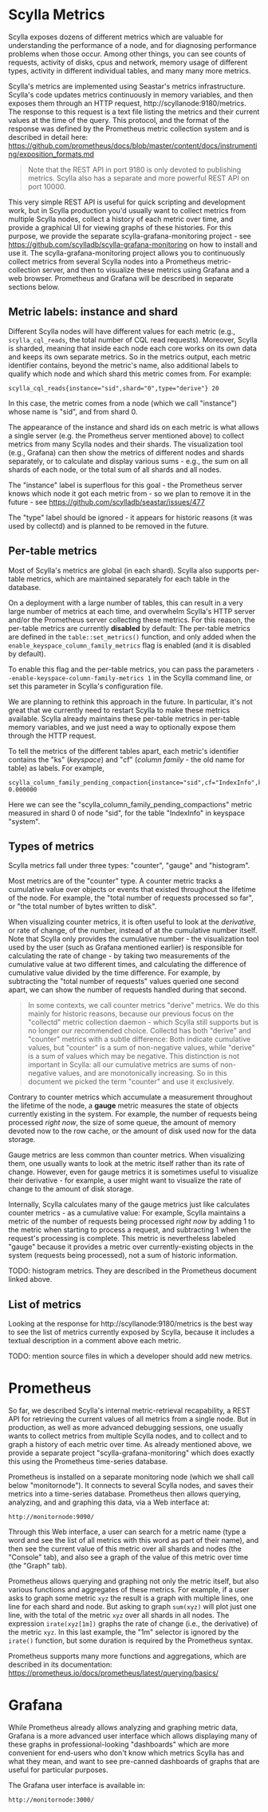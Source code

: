 # Scylla Metrics
Scylla exposes dozens of different metrics which are valuable for
understanding the performance of a node, and for diagnosing performance
problems when those occur. Among other things, you can see counts of requests,
activity of disks, cpus and network, memory usage of different types,
activity in different individual tables, and many many more metrics.

Scylla's metrics are implemented using Seastar's metrics infrastructure.
Scylla's code updates metrics continuously in memory variables, and then
exposes them through an HTTP request, http://scyllanode:9180/metrics.
The response to this request is a text file listing the metrics and their
current values at the time of the query. This protocol, and the format of
the response was defined by the Prometheus metric collection system and
is described in detail here: https://github.com/prometheus/docs/blob/master/content/docs/instrumenting/exposition_formats.md

> Note that the REST API in port 9180 is only devoted to publishing metrics.
> Scylla also has a separate and more powerful REST API on port 10000.

This very simple REST API is useful for quick scripting and development work,
but in Scylla production you'd usually want to collect metrics from multiple
Scylla nodes, collect a history of each metric over time, and provide a
graphical UI for viewing graphs of these histories. For this purpose,
we provide the separate scylla-grafana-monitoring project - see
https://github.com/scylladb/scylla-grafana-monitoring on how to install and
use it. The scylla-grafana-monitoring project allows you to continuously
collect metrics from several Scylla nodes into a Prometheus metric-collection
server, and then to visualize these metrics using Grafana and a web browser.
Prometheus and Grafana will be described in separate sections below.

## Metric labels: instance and shard
Different Scylla nodes will have different values for each metric (e.g.,
`scylla_cql_reads`, the total number of CQL read requests). Moreover, Scylla
is sharded, meaning that inside each node each core works on its own data
and keeps its own separate metrics. So in the metrics output, each metric
identifier contains, beyond the metric's name, also additional labels to
qualify which node and which shard this metric comes from. For example:
```
scylla_cql_reads{instance="sid",shard="0",type="derive"} 20
```
In this case, the metric comes from a node (which we call "instance") whose
name is "sid", and from shard 0.

The appearance of the instance and shard ids on each metric is what allows
a single server (e.g. the Prometheus server mentioned above) to collect
metrics from many Scylla nodes and their shards. The visualization tool
(e.g., Grafana) can then show the metrics of different nodes and shards
separately, or to calculate and display various sums - e.g., the sum
on all shards of each node, or the total sum of all shards and all nodes.

The "instance" label is superflous for this goal - the Prometheus server
knows which node it got each metric from - so we plan to remove it in the
future - see https://github.com/scylladb/seastar/issues/477

The "type" label should be ignored - it appears for historic reasons
(it was used by collectd) and is planned to be removed in the future.

## Per-table metrics
Most of Scylla's metrics are global (in each shard). Scylla also supports
per-table metrics, which are maintained separately for each table in the
database.

On a deployment with a large number of tables, this can result in a very
large number of metrics at each time, and overwhelm Scylla's HTTP
server and/or the Prometheus server collecting these metrics. For this
reason, the per-table metrics are currently **disabled** by default:
The per-table metrics are defined in the `table::set_metrics()` function,
and only added when the `enable_keyspace_column_family_metrics` flag is
enabled (and it is disabled by default).

To enable this flag and the per-table metrics, you can pass the parameters
`--enable-keyspace-column-family-metrics 1` in the Scylla command line, or
set this parameter in Scylla's configuration file. 

We are planning to rethink this approach in the future. In particular,
it's not great that we currently need to restart Scylla to make these
metrics available. Scylla already maintains these per-table metrics in
per-table memory variables, and we just need a way to optionally expose
them through the HTTP request.

To tell the metrics of the different tables apart, each metric's identifier
contains the "ks" (*keyspace*) and "cf" (*column family* - the old name
for table) as labels. For example,

```
scylla_column_family_pending_compaction{instance="sid",cf="IndexInfo",ks="system",shard="0",type="gauge"} 0.000000
```

Here we can see the "scylla_column_family_pending_compactions" metric
measured in shard 0 of node "sid", for the table "IndexInfo" in keyspace
"system".

## Types of metrics
Scylla metrics fall under three types: "counter", "gauge" and "histogram".

Most metrics are of the "counter" type. A counter metric tracks a cumulative
value over objects or events that existed throughout the lifetime of the
node. For example, the "total number of requests processed so far", or
"the total number of bytes written to disk". 

When visualizing counter metrics, it is often useful to look at the
*derivative*, or rate of change, of the number, instead of at the cumulative
number itself. Note that Scylla only provides the cumulative number - the
visualization tool used by the user (such as Grafana mentioned earlier) is
responsible for calculating the rate of change - by taking two measurements
of the cumulative value at two different times, and calculating the difference
of cumulative value divided by the time difference. For example, by
subtracting the "total number of requests" values queried one second apart,
we can show the number of requests handled during that second.

> In some contexts, we call counter metrics "derive" metrics. We do this
> mainly for historic reasons, because our previous focus on the "collectd"
> metric collection daemon - which Scylla still supports but is no longer
> our recommended choice. Collectd has both "derive" and "counter" metrics
> with a subtle difference: Both indicate cumulative values, but "counter"
> is a sum of non-negative values, while "derive" is a sum of values which
> may be negative. This distinction is not important in Scylla: all our
> cumulative metrics are sums of non-negative values, and are monotonically
> increasing. So in this document we picked the term "counter" and use it
> exclusively.

Contrary to counter metrics which accumulate a measurement throughout the
lifetime of the node, a **gauge** metric measures the state of objects
currently existing in the system. For example, the number of requests being
processed *right now*, the size of some queue, the amount of memory devoted
now to the row cache, or the amount of disk used now for the data storage.

Gauge metrics are less common than counter metrics. When visualizing them,
one usually wants to look at the metric itself rather than its rate of
change. However, even for gauge metrics it is sometimes useful to visualize
their derivative - for example, a user might want to visualize the rate of
change to the amount of disk storage.

Internally, Scylla calculates many of the gauge metrics just like calculates
counter metrics - as a cumulative value: For example, Scylla maintains a
metric of the number of requests being processed *right now* by adding 1 to
the metric when starting to process a request, and subtracting 1 when the
request's processing is complete. This metric is nevertheless labeled "gauge"
because it provides a metric over currently-existing objects in the system
(requests being processed), not a sum of historic information.

TODO: histogram metrics. They are described in the Prometheus document linked
above.

## List of metrics
Looking at the response for http://scyllanode:9180/metrics is the best
way to see the list of metrics currently exposed by Scylla, because it
includes a textual description in a comment above each metric.

TODO: mention source files in which a developer should add new metrics.

# Prometheus
So far, we described Scylla's internal metric-retrieval recapability,
a REST API for retrieving the current values of all metrics from a single
node. But in production, as well as more advanced debugging sessions, one
usually wants to collect metrics from multiple Scylla nodes, and to collect
and to graph a history of each metric over time. As already mentioned above,
we provide a separate project "scylla-grafana-monitoring" which does exactly
this using the Prometheus time-series database.

Prometheus is installed on a separate monitoring node (which we shall call
below "monitornode"). It connects to several Scylla nodes, and saves their
metrics into a time-series database. Prometheus then allows querying,
analyzing, and and graphing this data, via a Web interface at:

    http://monitornode:9090/

Through this Web interface, a user can search for a metric name (type
a word and see the list of all metrics with this word as part of their
name), and then see the current value of this metric over all shards and
nodes (the "Console" tab), and also see a graph of the value of this
metric over time (the "Graph" tab).

Prometheus allows querying and graphing not only the metric itself, but
also various functions and aggregates of these metrics. For example, if
a user asks to graph some metric `xyz` the result is a graph with multiple
lines, one line for each shard and node. But asking to graph `sum(xyz)` will
plot just one line, with the total of the metric `xyz` over all shards in
all nodes. The expression `irate(xyz[1m])` graphs the rate of change (i.e.,
the derivative) of the metric `xyz`. In this last example, the "1m"
selector is ignored by the `irate()` function, but some duration is required
by the Prometheus syntax.

Prometheus supports many more functions and aggregations, which are described
in its documentation:
https://prometheus.io/docs/prometheus/latest/querying/basics/

# Grafana
While Prometheus already allows analyzing and graphing metric data, Grafana
is a more advanced user interface which allows displaying many of these graphs
in professional-looking "dashboards" which are more convenient for end-users
who don't know which metrics Scylla has and what they mean, and want to see
pre-canned dashboards of graphs that are useful for particular purposes.

The Grafana user interface is available in:

    http://monitornode:3000/
